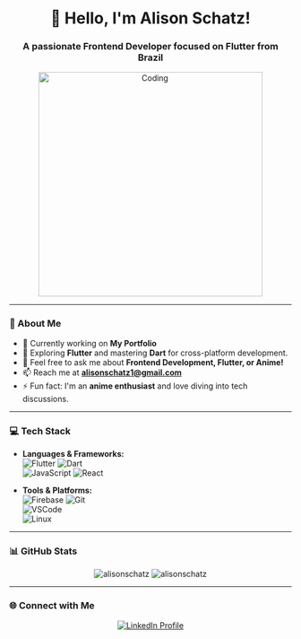 <h1 align="center">👋 Hello, I'm Alison Schatz!</h1>
<h3 align="center">A passionate Frontend Developer focused on Flutter from Brazil</h3>

<p align="center">
  <img alt="Coding" width="400" src="https://cdn.dribbble.com/users/1162077/screenshots/3848914/programmer.gif" />
</p>

---

### 🚀 About Me
- 🔭 Currently working on **My Portfolio**
- 🌱 Exploring **Flutter** and mastering **Dart** for cross-platform development.
- 💬 Feel free to ask me about **Frontend Development, Flutter, or Anime!**
- 📫 Reach me at **alisonschatz1@gmail.com**
- ⚡ Fun fact: I'm an **anime enthusiast** and love diving into tech discussions.

---

### 💻 Tech Stack
- **Languages & Frameworks:**  
  ![Flutter](https://img.shields.io/badge/Flutter-02569B?style=for-the-badge&logo=flutter&logoColor=white) 
  ![Dart](https://img.shields.io/badge/Dart-0175C2?style=for-the-badge&logo=dart&logoColor=white)  
  ![JavaScript](https://img.shields.io/badge/JavaScript-F7DF1E?style=for-the-badge&logo=javascript&logoColor=black) 
  ![React](https://img.shields.io/badge/React-20232A?style=for-the-badge&logo=react&logoColor=61DAFB)  

- **Tools & Platforms:**  
  ![Firebase](https://img.shields.io/badge/Firebase-FFCA28?style=for-the-badge&logo=firebase&logoColor=black) 
  ![Git](https://img.shields.io/badge/Git-F05032?style=for-the-badge&logo=git&logoColor=white)  
  ![VSCode](https://img.shields.io/badge/VS%20Code-0078D4?style=for-the-badge&logo=visual-studio-code&logoColor=white)  
  ![Linux](https://img.shields.io/badge/Linux-FCC624?style=for-the-badge&logo=linux&logoColor=black)

---

### 📊 GitHub Stats
<p align="center">
  <img src="https://github-readme-stats.vercel.app/api?username=alisonschatz&show_icons=true&locale=en&theme=tokyonight" alt="alisonschatz" />
  <img src="https://github-readme-stats.vercel.app/api/top-langs?username=alisonschatz&show_icons=true&locale=en&layout=compact&theme=tokyonight" alt="alisonschatz" />
</p>

---

### 🌐 Connect with Me
<p align="center">
  <a href="https://www.linkedin.com/in/alison-schatz-10b75b246/" target="_blank">
    <img align="center" src="https://img.shields.io/badge/LinkedIn-0077B5?style=for-the-badge&logo=linkedin&logoColor=white" alt="LinkedIn Profile" />
  </a>
</p>
